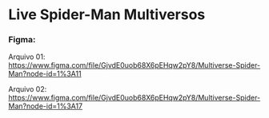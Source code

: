 # Live Spider-Man Multiversos

### Figma:

Arquivo 01: https://www.figma.com/file/GjvdE0uob68X6pEHqw2pY8/Multiverse-Spider-Man?node-id=1%3A11

Arquivo 02: https://www.figma.com/file/GjvdE0uob68X6pEHqw2pY8/Multiverse-Spider-Man?node-id=1%3A17
